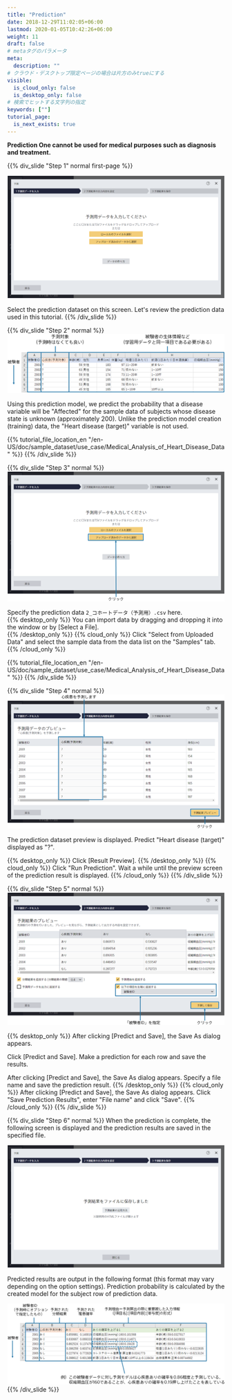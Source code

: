 ```yaml
---
title: "Prediction"
date: 2018-12-29T11:02:05+06:00
lastmod: 2020-01-05T10:42:26+06:00
weight: 11
draft: false
# metaタグのパラメータ
meta:
  description: ""
# クラウド・デスクトップ限定ページの場合は片方のみtrueにする
visible:
  is_cloud_only: false
  is_desktop_only: false
# 検索でヒットする文字列の指定
keywords: [""]
tutorial_page:
  is_next_exists: true
---
```


**Prediction One cannot be used for medical purposes such as diagnosis and treatment.**

{{% div_slide "Step 1" normal first-page %}}

![](../img_en/t_slide15.png)

Select the prediction dataset on this screen. Let's review the prediction data used in this tutorial.
{{% /div_slide %}}

{{% div_slide "Step 2" normal %}}
![](../img_en/t_slide16.png)

Using this prediction model, we predict the probability that a disease variable will be "Affected" for the sample data of subjects whose disease state is unknown (approximately 200).
Unlike the prediction model creation (training) data, the "Heart disease (target)" variable is not used.

{{% tutorial_file_location_en "/en-US/doc/sample_dataset/use_case/Medical_Analysis_of_Heart_Disease_Data" %}}
{{% /div_slide %}}

{{% div_slide "Step 3" normal %}}
![](../img_en/t_slide17.png)

Specify the prediction data `2_コホートデータ（予測用）.csv` here.<br/>
{{% desktop_only %}}
You can import data by dragging and dropping it into the window or by [Select a File].<br/>
{{% /desktop_only %}}
{{% cloud_only %}}
Click "Select from Uploaded Data" and select the sample data from the data list on the "Samples" tab.
{{% /cloud_only %}}

{{% tutorial_file_location_en "/en-US/doc/sample_dataset/use_case/Medical_Analysis_of_Heart_Disease_Data" %}}
{{% /div_slide %}}

{{% div_slide "Step 4" normal %}}
![](../img_en/t_slide21.png)

The prediction dataset preview is displayed.
Predict "Heart disease (target)"  displayed as "?".

{{% desktop_only %}}
Click [Result Preview].
{{% /desktop_only %}}
{{% cloud_only %}}
Click "Run Prediction". Wait a while until the preview screen of the prediction result is displayed.
{{% /cloud_only %}}
{{% /div_slide %}}

{{% div_slide "Step 5" normal %}}
![](../img_en/t_slide22.png)

{{% desktop_only %}}
After clicking [Predict and Save], the Save As dialog appears.

Click [Predict and Save].
Make a prediction for each row and save the results.

After clicking [Predict and Save], the Save As dialog appears.
Specify a file name and save the prediction result.
{{% /desktop_only %}}
{{% cloud_only %}}
After clicking [Predict and Save], the Save As dialog appears.
Click "Save Prediction Results", enter "File name" and click "Save".
{{% /cloud_only %}}
{{% /div_slide %}}

{{% div_slide "Step 6" normal %}}
When the prediction is complete, the following screen is displayed and the prediction results are saved in the specified file.

![](../img_en/t_slide23.png)

Predicted results are output in the following format (this format may vary depending on the option settings).
Prediction probability is calculated by the created model for the subject row of prediction data.

![](../img_en/t_slide19.png)
{{% /div_slide %}}
